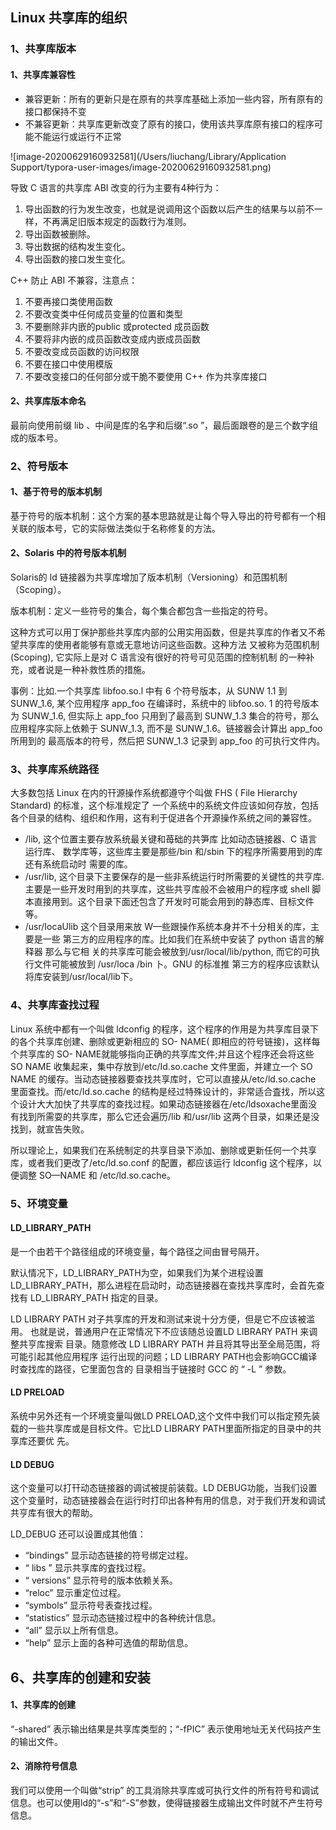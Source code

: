 ## 										Linux 共享库的组织

### 1、共享库版本

#### 1、共享库兼容性

- 兼容更新：所有的更新只是在原有的共享库基础上添加一些内容，所有原有的接口都保持不变
- 不兼容更新：共享库更新改变了原有的接口，使用该共享库原有接口的程序可能不能运行或运行不正常

![image-20200629160932581](/Users/liuchang/Library/Application Support/typora-user-images/image-20200629160932581.png)

导致 C 语言的共享库 ABI 改变的行为主要有4种行为：

1. 导出函数的行为发生改变，也就是说调用这个函数以后产生的结果与以前不一样，不再满足旧版本规定的函数行为准则。
2. 导出函数被删除。
3. 导出数据的结构发生变化。
4. 导出函数的接口发生变化。

C++ 防止 ABI 不兼容，注意点：

1. 不要再接口类使用函数
2. 不要改变类中任何成员变量的位置和类型
3. 不要删除非内嵌的public 或protected 成员函数
4. 不要将非内嵌的成员函数改变成内嵌成员函数
5. 不要改变成员函数的访问权限
6. 不要在接口中使用模版
7. 不要改变接口的任何部分或干脆不要使用 C++ 作为共享库接口

#### 2、共享库版本命名

最前向使用前缀 lib 、中间是库的名字和后缀“.so ”，最后面跟卷的是三个数字组成的版本号。

### 2、符号版本

#### 1、基于符号的版本机制

基于符号的版本机制：这个方案的基本思路就是让每个导入导出的符号都有一个相关联的版本号，它的实际做法类似于名称修复的方法。

#### 2、Solaris 中的符号版本机制

Solaris的 ld 链接器为共享库增加了版本机制（Versioning）和范围机制（Scoping）。

版本机制：定义一些符号的集合，每个集合都包含一些指定的符号。

这种方式可以用丁保护那些共享库内部的公用实用函数，但是共享库的作者又不希望共享库的使用者能够有意或无意地访问这些函数。这种方法 又被称为范围机制(Scoping), 它实际上是对 C 语言没有很好的符号可见范围的控制机制 的一种补充，或者说是一种补救性质的措施。

事例：比如.一个共享库 libfoo.so.l 中有 6 个符号版本，从 SUNW 1.1 到 SUNW_1.6, 某个应用程序 app_foo 在编译时，系统中的 libfoo.so. 1 的符号版本为 SUNW_1.6, 但实际上 app_foo 只用到了最高到 SUNW_1.3 集合的符号，那么 应用程序实际上依赖于 SUNW_1.3, 而不是 SUNW_1.6。链接器会计算出 app_foo 所用到的 最高版本的符号，然后把 SUNW_1.3 记录到 app_foo 的可执行文件内。

### 3、共享库系统路径

大多数包括 Linux 在内的幵源操作系统都遵守个叫做 FHS ( File Hierarchy Standard) 的标准，这个标准规定了 一个系统中的系统文件应该如何存放，包括各个目录的结构、组织和作用，这有利于促进各个开源操作系统之间的兼容性。

- /lib, 这个位置主要存放系统最关键和苺础的共笋库 比如动态链接器、C 语言运行库、 数学库等，这些库主要是那些/bin 和/sbin 下的程序所需要用到的库 还有系统启动时 需要的库。
- /usr/lib, 这个目录下主要保存的是一些非系统运行时所需要的关键性的共亨库.主要是一些开发时用到的共享库，这些共亨库般不会被用户的程序或 shell 脚本直接用到。这个目录下面还包含了开发时可能会用到的静态库、目标文件等。
- /usr/IocaUlib 这个目录用来放 W—些跟操作系统本身并不十分相关的库，主要是一些 第三方的应用程序的库。比如我们在系统中安装了 python 语言的解释器 那么与它相 关的共享库可能会被放到/usr/local/lib/python, 而它的可执行文件可能被放到 /usr/loca /bin 卜。GNU 的标准推 第三方的程序应该默认将库安装到/usr/local/lib下。

### 4、共享库查找过程

Linux 系统中都有一个叫做 ldconfig 的程序，这个程序的作用是为共享库目录下的各个共享库创建、删除或更新相应的 SO- NAME( 即相应的符号链接)，这样每个共享库的 SO- NAME就能够指向正确的共享库文件;并且这个程序还会将这些 SO NAME 收集起来，集中存放到/etc/Id.so.cache 文件里面，并建立一个 SO NAME 的缓存。当动态链接器要查找共享库时，它可以直接从/etc/ld.so.cache 里面查找。而/etc/Id.so.cache 的结构是经过特殊设计的，非常适合査找，所以这个设计大大加快了共享库的查找过程。如果动态链接器在/etc/ldsoxache里面没有找到所需耍的共享库，那么它还会遍历/lib 和/usr/lib 这两个目录，如果还是没找到，就宣告失败。

所以理论上，如果我们在系统制定的共享目录下添加、删除或更新任何一个共享库，或者我们更改了/etc/ld.so.conf 的配置，都应该运行 ldconfig 这个程序，以便调整 SO—NAME 和 /etc/ld.so.cache。

### 5、环境变量

#### LD_LIBRARY_PATH

是一个由若干个路径组成的环境变量，每个路径之间由冒号隔开。

默认情况下，LD_LIBRARY_PATH为空，如果我们为某个进程设置LD_LIBRARY_PATH，那么进程在启动时，动态链接器在查找共享库时，会首先查找有 LD_LIBRARY_PATH 指定的目录。

LD LIBRARY PATH 对子共享库的开发和测试来说十分方便，但是它不应该被滥用。 也就是说，普通用户在正常情况下不应该随总设置LD LIBRARY PATH 来调整共亨库搜索 目录。随意修改 LD LIBRARY PATH 并且将其导出至全局范围，将可能引起其他应用程序 运行出现的问题；LD LIBRARY PATH也会影响GCC编译时查找库的路径，它里面包含的 目录相当于链接时 GCC 的 “ -L ” 参数。

#### LD PRELOAD

系统中另外还有一个环境变量叫做LD PRELOAD,这个文件中我们可以指定预先装载的一些共享库或是目标文件。它比LD LIBRARY PATH里面所指定的目录中的共享库还要优 先。

#### LD DEBUG

这个变量可以打幵动态链接器的调试被提前装载。LD DEBUG功能，当我们设置这个变量时，动态链接器会在运行时打印出各种有用的信息，对于我们开发和调试共亨库有很大的帮助。

LD_DEBUG 还可以设置成其他值：

- “bindings” 显示动态链接的符号绑定过程。
- “ libs ” 显示共享库的査找过程。
- “ versions” 显示符号的版本依赖关系。
- “reloc” 显示重定位过程。
- “symbols” 显示符号表查找过程。
- “statistics” 显示动态链接过程中的各种统计信息。
- “all” 显示以上所有信息。
- “help” 显示上面的各种可选值的帮助信息。

## 6、共享库的创建和安装

#### 1、共享库的创建

“-shared” 表示输出结果是共享库类型的；“-fPIC” 表示使用地址无关代码技产生的输出文件。

#### 2、消除符号信息

我们可以使用一个叫做“strip” 的工具消除共享库或可执行文件的所有符号和调试信息。也可以使用ld的“-s”和“-S”参数，使得链接器生成输出文件时就不产生符号信息。

